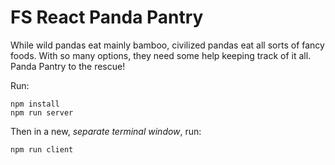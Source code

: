 # FS React Panda Pantry

While wild pandas eat mainly bamboo, civilized pandas eat all sorts of fancy foods. With so many options, they need some help keeping track of it all. Panda Pantry to the rescue!

Run:
```
npm install
npm run server
```
Then in a new, _separate terminal window_, run:
```
npm run client
```

